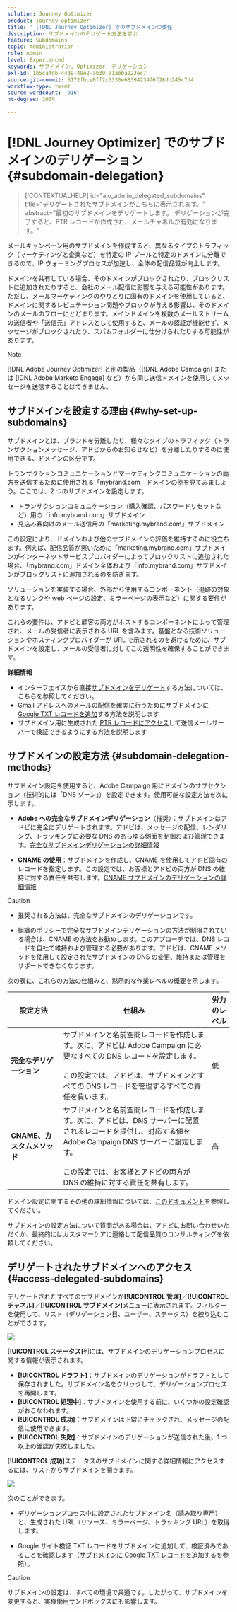 ```yaml
---
solution: Journey Optimizer
product: journey optimizer
title: ' [!DNL Journey Optimizer] でのサブドメインの委任'
description: サブドメインのデリゲート方法を学ぶ
feature: Subdomains
topic: Administration
role: Admin
level: Experienced
keywords: サブドメイン, Optimizer, デリゲーション
exl-id: 1b5ca4db-44d9-49e2-ab39-a1abba223ec7
source-git-commit: 5172fbce0ff2c3330e68394234f6f28db245c7d4
workflow-type: tm+mt
source-wordcount: '916'
ht-degree: 100%

---
```


# [!DNL Journey Optimizer] でのサブドメインのデリゲーション {#subdomain-delegation}

>[!CONTEXTUALHELP]
>id="ajo_admin_delegated_subdomains"
>title="デリゲートされたサブドメインがこちらに表示されます。"
>abstract="最初のサブドメインをデリゲートします。 デリゲーションが完了すると、PTR レコードが作成され、メールチャネルが有効になります。"

メールキャンペーン用のサブドメインを作成すると、異なるタイプのトラフィック（マーケティングと企業など）を特定の IP プールと特定のドメインに分離できるので、IP ウォーミングプロセスが加速し、全体の配信品質が向上します。

ドメインを共有している場合、そのドメインがブロックされたり、ブロックリストに追加されたりすると、会社のメール配信に影響を与える可能性があります。ただし、メールマーケティングのやりとりに固有のドメインを使用していると、ドメインに関するレピュテーション問題やブロックが与える影響は、そのドメインのメールのフローにとどまります。メインドメインを複数のメールストリームの送信者や「送信元」アドレスとして使用すると、メールの認証が機能せず、メッセージがブロックされたり、スパムフォルダーに仕分けられたりする可能性があります。

>[!NOTE]
>
>[!DNL Adobe Journey Optimizer] と別の製品（[!DNL Adobe Campaign] または [!DNL Adobe Marketo Engage] など）から同じ送信ドメインを使用してメッセージを送信することはできません。

## サブドメインを設定する理由 {#why-set-up-subdomains}

サブドメインとは、ブランドを分離したり、様々なタイプのトラフィック（トランザクションメッセージ、アドビからのお知らせなど）を分離したりするのに使用できる、ドメインの区分です。

トランザクションコミュニケーションとマーケティングコミュニケーションの両方を送信するために使用される「mybrand.com」ドメインの例を見てみましょう。ここでは、2 つのサブドメインを設定します。

* トランザクションコミュニケーション（購入確認、パスワードリセットなど）用の「info.mybrand.com」サブドメイン
* 見込み客向けのメール送信用の「marketing.mybrand.com」サブドメイン

この設定により、ドメインおよび他のサブドメインの評価を維持するのに役立ちます。例えば、配信品質が悪いために「marketing.mybrand.com」サブドメインがインターネットサービスプロバイダーによってブロックリストに追加された場合、「mybrand.com」ドメイン全体および「info.mybrand.com」サブドメインがブロックリストに追加されるのを防ぎます。

ソリューションを実装する場合、外部から使用するコンポーネント（追跡の対象となるリンクや web ページの設定、ミラーページの表示など）に関する要件があります。

これらの要件は、アドビと顧客の両方がホストするコンポーネントによって管理され、メールの受信者に表示される URL を含みます。基盤となる技術ソリューションやホスティングプロバイダーが URL で示されるのを避けるために、サブドメインを設定し、メールの受信者に対してこの透明性を確保することができます。

**詳細情報**

* インターフェイスから直接[サブドメインをデリゲート](delegate-subdomain.md)する方法については、こちらを参照してください。
* Gmail アドレスへのメールの配信を確実に行うためにサブドメインに [Google TXT レコードを追加](google-txt.md)する方法を説明します
* サブドメイン用に生成された [PTR レコードにアクセス](ptr-records.md)して送信メールサーバーで検証できるようにする方法を説明します

## サブドメインの設定方法 {#subdomain-delegation-methods}

サブドメイン設定を使用すると、Adobe Campaign 用にドメインのサブセクション（技術的には「DNS ゾーン」）を設定できます。使用可能な設定方法を次に示します。

* **Adobe への完全なサブドメインデリゲーション**（推奨）：サブドメインはアドビに完全にデリゲートされます。アドビは、メッセージの配信、レンダリング、トラッキングに必要な DNS のあらゆる側面を制御および管理できます。[完全なサブドメインデリゲーションの詳細情報](delegate-subdomain.md#full-subdomain-delegation)

* **CNAME の使用**：サブドメインを作成し、CNAME を使用してアドビ固有のレコードを指定します。この設定では、お客様とアドビの両方が DNS の維持に対する責任を共有します。[CNAME サブドメインのデリゲーションの詳細情報](delegate-subdomain.md#cname-subdomain-delegation)

>[!CAUTION]
>
>* 推奨される方法は、完全なサブドメインのデリゲーションです。
>
>* 組織のポリシーで完全なサブドメインデリゲーションの方法が制限されている場合は、CNAME の方法をお勧めします。このアプローチでは、DNS レコードを自社で維持および管理する必要があります。アドビは、CNAME メソッドを使用して設定されたサブドメインの DNS の変更、維持または管理をサポートできなくなります。

次の表に、これらの方法の仕組みと、黙示的な作業レベルの概要を示します。

| 設定方法 | 仕組み | 労力のレベル |
|---|---|---|
| **完全なデリゲーション** | サブドメインと名前空間レコードを作成します。次に、アドビは Adobe Campaign に必要なすべての DNS レコードを設定します。<br/><br/>この設定では、アドビは、サブドメインとすべての DNS レコードを管理するすべての責任を負います。 | 低 |
| **CNAME、カスタムメソッド** | サブドメインと名前空間レコードを作成します。次に、アドビは、DNS サーバーに配置されるレコードを提供し、対応する値を Adobe Campaign DNS サーバーに設定します。<br/><br/>この設定では、お客様とアドビの両方が DNS の維持に対する責任を共有します。 | 高 |

ドメイン設定に関するその他の詳細情報については、[このドキュメント](https://experienceleague.adobe.com/docs/deliverability-learn/deliverability-best-practice-guide/additional-resources/product-specific-resources/campaign/ac-domain-name-setup.html?lang=ja)を参照してください。

サブドメインの設定方法について質問がある場合は、アドビにお問い合わせいただくか、最終的にはカスタマーケアに連絡して配信品質のコンサルティングを依頼してください。

## デリゲートされたサブドメインへのアクセス {#access-delegated-subdomains}

デリゲートされたすべてのサブドメインが&#x200B;**[!UICONTROL 管理]**／**[!UICONTROL チャネル]**／**[!UICONTROL サブドメイン]**&#x200B;メニューに表示されます。フィルターを使用して、リスト（デリゲーション日、ユーザー、ステータス）を絞り込むことができます。

![](assets/subdomain-list.png)

**[!UICONTROL ステータス]**&#x200B;列には、サブドメインのデリゲーションプロセスに関する情報が表示されます。

* **[!UICONTROL ドラフト]**：サブドメインのデリゲーションがドラフトとして保存されました。サブドメイン名をクリックして、デリゲーションプロセスを再開します。
* **[!UICONTROL 処理中]**：サブドメインを使用する前に、いくつかの設定確認がおこなわれます。
* **[!UICONTROL 成功]**：サブドメインは正常にチェックされ、メッセージの配信に使用できます。
* **[!UICONTROL 失敗]**：サブドメインのデリゲーションが送信された後、1 つ以上の確認が失敗しました。

**[!UICONTROL 成功]**&#x200B;ステータスのサブドメインに関する詳細情報にアクセスするには、リストからサブドメインを開きます。

![](assets/subdomain-delegated.png)

次のことができます。

* デリゲーションプロセス中に設定されたサブドメイン名（読み取り専用）と、生成された URL（リソース、ミラーページ、トラッキング URL）を取得します。

* Google サイト検証 TXT レコードをサブドメインに追加して、検証済みであることを確認します（[サブドメインに Google TXT レコードを追加する](google-txt.md)を参照）。


>[!CAUTION]
>
>サブドメインの設定は、すべての環境で共通です。したがって、サブドメインを変更すると、実稼働用サンドボックスにも影響します。

